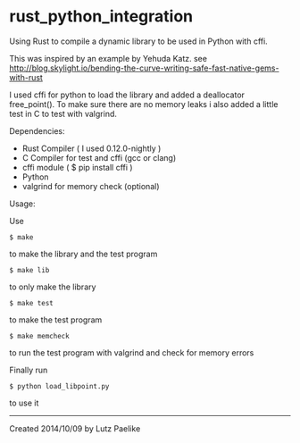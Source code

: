 rust_python_integration
=======================

Using Rust to compile a dynamic library to be used in Python with cffi.

This was inspired by an example by Yehuda Katz.
see http://blog.skylight.io/bending-the-curve-writing-safe-fast-native-gems-with-rust

I used cffi for python  to load the library and added a deallocator free_point().
To make sure there are no memory leaks i also added a little test in C to test with valgrind.

Dependencies:

  - Rust Compiler (  I used 0.12.0-nightly )
  - C Compiler  for test and cffi  (gcc or clang)
  - cffi module (  $ pip install cffi )
  - Python
  - valgrind for memory check (optional)

Usage:

Use

`$ make 
`

to make the library and the test program

`$ make lib`

to only make the library

`$ make test`

to make the test program

`$ make memcheck`

to run the test program with valgrind and check for memory errors

Finally run 

`$ python load_libpoint.py `

to use it

----------

Created 2014/10/09 by Lutz Paelike
